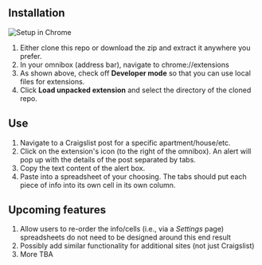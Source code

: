 ## Installation
![Setup in Chrome](https://image.ibb.co/caw8r5/Selection_028.png)
1. Either clone this repo or download the zip and extract it anywhere you prefer.
2. In your omnibox (address bar), navigate to chrome://extensions
3. As shown above, check off **Developer mode** so that you can use local files for extensions.
4. Click **Load unpacked extension** and select the directory of the cloned repo.

## Use
1. Navigate to a Craigslist post for a specific apartment/house/etc.
2. Click on the extension's icon (to the right of the omnibox). An alert will pop up with the details of the post separated by tabs.
3. Copy the text content of the alert box.
4. Paste into a spreadsheet of your choosing. The tabs should put each piece of info into its own cell in its own column.

## Upcoming features
1. Allow users to re-order the info/cells (i.e., via a *Settings* page) spreadsheets do not need to be designed around this end result
2. Possibly add similar functionality for additional sites (not just Craigslist)
3. More TBA